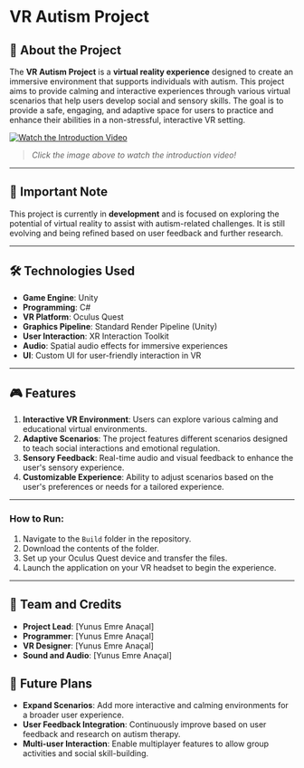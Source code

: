 # VR Autism Project

## 🧠 About the Project

The **VR Autism Project** is a **virtual reality experience** designed to create an immersive environment that supports individuals with autism. This project aims to provide calming and interactive experiences through various virtual scenarios that help users develop social and sensory skills. The goal is to provide a safe, engaging, and adaptive space for users to practice and enhance their abilities in a non-stressful, interactive VR setting.

[![Watch the Introduction Video](https://img.youtube.com/vi/sNPN9g5fSOs/0.jpg)](https://youtu.be/sNPN9g5fSOs)

> _Click the image above to watch the introduction video!_

---

## 🚨 Important Note

This project is currently in **development** and is focused on exploring the potential of virtual reality to assist with autism-related challenges. It is still evolving and being refined based on user feedback and further research.

---

## 🛠️ Technologies Used

- **Game Engine**: Unity  
- **Programming**: C#  
- **VR Platform**: Oculus Quest  
- **Graphics Pipeline**: Standard Render Pipeline (Unity)  
- **User Interaction**: XR Interaction Toolkit  
- **Audio**: Spatial audio effects for immersive experiences  
- **UI**: Custom UI for user-friendly interaction in VR  

---

## 🎮 Features

1. **Interactive VR Environment**: Users can explore various calming and educational virtual environments.  
2. **Adaptive Scenarios**: The project features different scenarios designed to teach social interactions and emotional regulation.  
3. **Sensory Feedback**: Real-time audio and visual feedback to enhance the user's sensory experience.  
4. **Customizable Experience**: Ability to adjust scenarios based on the user's preferences or needs for a tailored experience.  

---


### How to Run:

1. Navigate to the `Build` folder in the repository.
2. Download the contents of the folder.
3. Set up your Oculus Quest device and transfer the files.
4. Launch the application on your VR headset to begin the experience.

---

## 🌟 Team and Credits

- **Project Lead**: [Yunus Emre Anaçal]  
- **Programmer**: [Yunus Emre Anaçal]  
- **VR Designer**: [Yunus Emre Anaçal]  
- **Sound and Audio**: [Yunus Emre Anaçal]  

## 🔮 Future Plans

- **Expand Scenarios**: Add more interactive and calming environments for a broader user experience.  
- **User Feedback Integration**: Continuously improve based on user feedback and research on autism therapy.  
- **Multi-user Interaction**: Enable multiplayer features to allow group activities and social skill-building.

